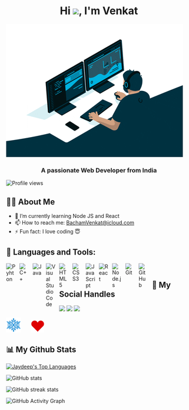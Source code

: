 <h1 align="center">Hi <img src="https://raw.githubusercontent.com/MartinHeinz/MartinHeinz/master/wave.gif" width="30px">, I'm Venkat</h1>

![](https://raw.githubusercontent.com/adarsh-gupta101/adarsh-gupta101/main/assets/giphy.gif)

<h3 align="center">A passionate Web Developer from India</h3>





![Profile views](https://gpvc.arturio.dev/venkat10gitty)

## 🙋‍♂️ About Me

    
- 🌱 I’m currently learning Node JS and React  
- 📫 How to reach me: BachamVenkat@icloud.com 
- ⚡ Fun fact: I love coding 😇 

## 🚀 Languages and Tools:

<p align="left"> 
    <img align="left" alt="Pyhton" width="26px" src="https://cdn.worldvectorlogo.com/logos/python-5.svg" style="padding-right:10px;" />
<img align="left" alt="C++" width="26px" src="https://www.svgrepo.com/show/303480/c-logo.svg" style="padding-right:10px;" />
<img align="left" alt="Java" width="26px" src="https://cdn.worldvectorlogo.com/logos/java-14.svg" style="padding-right:10px;" />
<img align="left" alt="Visual Studio Code" width="26px" src="https://cdn.jsdelivr.net/gh/devicons/devicon/icons/vscode/vscode-original.svg" style="padding-right:10px;" />
<img align="left" alt="HTML5" width="26px" src="https://cdn.jsdelivr.net/gh/devicons/devicon/icons/html5/html5-original.svg" style="padding-right:10px;" />
<img align="left" alt="CSS3" width="26px" src="https://cdn.jsdelivr.net/gh/devicons/devicon/icons/css3/css3-original.svg" style="padding-right:10px;" />
<img align="left" alt="JavaScript" width="26px" src="https://cdn.jsdelivr.net/gh/devicons/devicon/icons/javascript/javascript-original.svg" style="padding-right:10px;" />
<img align="left" alt="React" width="26px" src="https://cdn.jsdelivr.net/gh/devicons/devicon/icons/react/react-original.svg" style="padding-right:10px;" />
<img align="left" alt="Node.js" width="26px" src="https://cdn.jsdelivr.net/gh/devicons/devicon/icons/nodejs/nodejs-original.svg" style="padding-right:10px;" />
<img align="left" alt="Git" width="26px" src="https://cdn.jsdelivr.net/gh/devicons/devicon/icons/git/git-original.svg" style="padding-right:10px;" />
<img align="left" alt="GitHub" width="26px" src="https://user-images.githubusercontent.com/3369400/139447912-e0f43f33-6d9f-45f8-be46-2df5bbc91289.png" style="padding-right:10px;" 
</p>
<br/>


##  💬 My Social Handles 

<a href = "https://twitter.com/imVenky10"><img src="https://img.icons8.com/fluent/48/000000/twitter.png"/></a>
<a href = "https://github.com/Venkat10gitty"><img src="https://img.icons8.com/fluent/github.png"/></a>
<a href = "https://t.me/im_Venkat"><img src="https://img.icons8.com/color//telegram-app--v1.png"/></a>


<a href='https://archiveprogram.github.com/'><img src='https://raw.githubusercontent.com/acervenky/animated-github-badges/master/assets/acbadge.gif' width='40' height='40'></a> <a href='https://docs.github.com/en/developers'></a> <a href='https://docs.github.com/en/github/supporting-the-open-source-community-with-github-sponsors'><img src='https://raw.githubusercontent.com/acervenky/animated-github-badges/master/assets/sponsorbadge.gif' width='35' height='35'></a> 
## 📊 My Github Stats

<a href="https://github.com/jaydeepdey03/github-readme-stats"><img alt="Jaydeep's Top Languages" src="https://github-readme-stats.vercel.app/api/top-langs/?username=venkat10gitty&langs_count=8&count_private=true&layout=compact&theme=react&hide_border=true&bg_color=0D1117" /></a>

![GitHub stats](https://github-readme-stats.vercel.app/api?username=venkat10gitty&show_icons=true&count_private=true&theme=react&hide_border=true&bg_color=0D1117)  


![GitHub streak stats](https://github-readme-streak-stats.herokuapp.com/?user=venkat10gitty&theme=black-ice&hide_border=true&stroke=0000&background=060A0CD0)  


![GitHub Activity Graph](https://activity-graph.herokuapp.com/graph?username=venkat10gitty&bg_color=0D1117&color=5BCDEC&line=5BCDEC&point=FFFFFF&hide_border=true) 


